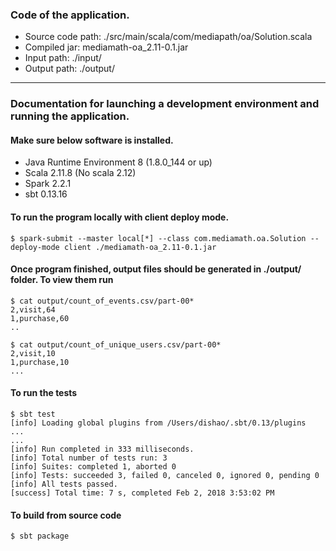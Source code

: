 ### Code of the application.
 
- Source code path: ./src/main/scala/com/mediapath/oa/Solution.scala
- Compiled jar: mediamath-oa_2.11-0.1.jar
- Input path: ./input/
- Output path: ./output/
  
---
 
### Documentation for launching a development environment and running the application.

#### Make sure below software is installed.

- Java Runtime Environment 8 (1.8.0_144 or up)
- Scala 2.11.8 (No scala 2.12)
- Spark 2.2.1
- sbt 0.13.16

#### To run the program locally with client deploy mode.

```$xslt
$ spark-submit --master local[*] --class com.mediamath.oa.Solution --deploy-mode client ./mediamath-oa_2.11-0.1.jar
```

#### Once program finished, output files should be generated in ./output/ folder. To view them run

```$xslt
$ cat output/count_of_events.csv/part-00*
2,visit,64
1,purchase,60
..

$ cat output/count_of_unique_users.csv/part-00*
2,visit,10
1,purchase,10
...

```

#### To run the tests
```$xslt
$ sbt test
[info] Loading global plugins from /Users/dishao/.sbt/0.13/plugins
...
...
[info] Run completed in 333 milliseconds.
[info] Total number of tests run: 3
[info] Suites: completed 1, aborted 0
[info] Tests: succeeded 3, failed 0, canceled 0, ignored 0, pending 0
[info] All tests passed.
[success] Total time: 7 s, completed Feb 2, 2018 3:53:02 PM
```

#### To build from source code

```$xslt
$ sbt package
```
